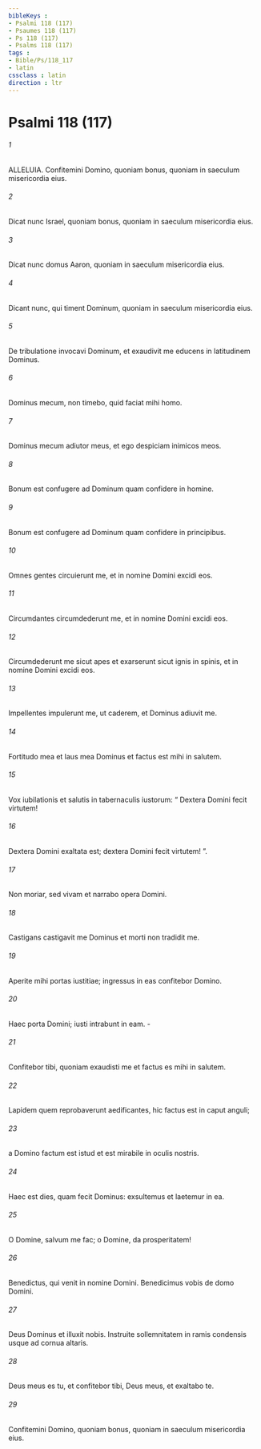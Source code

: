 ```yaml
---
bibleKeys : 
- Psalmi 118 (117)
- Psaumes 118 (117)
- Ps 118 (117)
- Psalms 118 (117)
tags : 
- Bible/Ps/118_117
- latin
cssclass : latin
direction : ltr
---
```


# Psalmi 118 (117)

###### 1
ALLELUIA. Confitemini Domino, quoniam bonus, quoniam in saeculum misericordia eius.
###### 2
Dicat nunc Israel, quoniam bonus, quoniam in saeculum misericordia eius.
###### 3
Dicat nunc domus Aaron, quoniam in saeculum misericordia eius.
###### 4
Dicant nunc, qui timent Dominum, quoniam in saeculum misericordia eius.
###### 5
De tribulatione invocavi Dominum, et exaudivit me educens in latitudinem Dominus.
###### 6
Dominus mecum, non timebo, quid faciat mihi homo.
###### 7
Dominus mecum adiutor meus, et ego despiciam inimicos meos.
###### 8
Bonum est confugere ad Dominum quam confidere in homine.
###### 9
Bonum est confugere ad Dominum quam confidere in principibus.
###### 10
Omnes gentes circuierunt me, et in nomine Domini excidi eos.
###### 11
Circumdantes circumdederunt me, et in nomine Domini excidi eos.
###### 12
Circumdederunt me sicut apes et exarserunt sicut ignis in spinis, et in nomine Domini excidi eos.
###### 13
Impellentes impulerunt me, ut caderem, et Dominus adiuvit me.
###### 14
Fortitudo mea et laus mea Dominus et factus est mihi in salutem.
###### 15
Vox iubilationis et salutis in tabernaculis iustorum: “ Dextera Domini fecit virtutem!
###### 16
Dextera Domini exaltata est; dextera Domini fecit virtutem! ”.
###### 17
Non moriar, sed vivam et narrabo opera Domini.
###### 18
Castigans castigavit me Dominus et morti non tradidit me.
###### 19
Aperite mihi portas iustitiae; ingressus in eas confitebor Domino.
###### 20
Haec porta Domini; iusti intrabunt in eam. -
###### 21
Confitebor tibi, quoniam exaudisti me et factus es mihi in salutem.
###### 22
Lapidem quem reprobaverunt aedificantes, hic factus est in caput anguli;
###### 23
a Domino factum est istud et est mirabile in oculis nostris.
###### 24
Haec est dies, quam fecit Dominus: exsultemus et laetemur in ea.
###### 25
O Domine, salvum me fac; o Domine, da prosperitatem!
###### 26
Benedictus, qui venit in nomine Domini. Benedicimus vobis de domo Domini.
###### 27
Deus Dominus et illuxit nobis. Instruite sollemnitatem in ramis condensis usque ad cornua altaris.
###### 28
Deus meus es tu, et confitebor tibi, Deus meus, et exaltabo te.
###### 29
Confitemini Domino, quoniam bonus, quoniam in saeculum misericordia eius.
